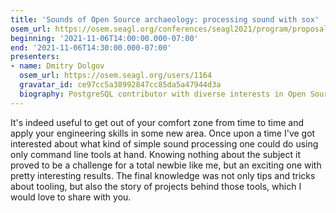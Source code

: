 ```yaml
---
title: 'Sounds of Open Source archaeology: processing sound with sox'
osem_url: https://osem.seagl.org/conferences/seagl2021/program/proposals/856
beginning: '2021-11-06T14:00:00.000-07:00'
end: '2021-11-06T14:30:00.000-07:00'
presenters:
- name: Dmitry Dolgov
  osem_url: https://osem.seagl.org/users/1164
  gravatar_id: ce97cc5a38992847cc85da5a47944d3a
  biography: PostgreSQL contributor with diverse interests in Open Source.
---
```


It's indeed useful to get out of your comfort zone from time to time and apply
your engineering skills in some new area. Once upon a time I've got interested
about what kind of simple sound processing one could do using only command line
tools at hand. Knowing nothing about the subject it proved to be a challenge
for a total newbie like me, but an exciting one with pretty interesting
results. The final knowledge was not only tips and tricks about tooling, but
also the story of projects behind those tools, which I would love to share with
you.
